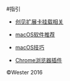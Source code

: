 #指引

- [创见扩展卡挂载相关](https://github.com/We5terHow-To-Use-macOS/blob/master/创见扩展卡相关.md)
   
- [macOS软件推荐](https://github.com/We5ter/How-To-Use-macOS/blob/master/mac软件推荐.md)
   
- [macOS技巧](https://github.com/We5ter/How-To-Use-macOS/blob/master/mac小技巧.md)

- [Chrome浏览器插件](https://github.com/We5ter/How-To-Use-macOS/blob/master/chrome插件.md)


&copy;Wester 2016
